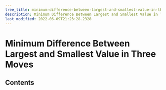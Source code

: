 ```yaml
---
tree_title: minimum-difference-between-largest-and-smallest-value-in-three-moves
description: Minimum Difference Between Largest and Smallest Value in Three Moves
last_modified: 2022-06-09T21:23:28.2328
---
```


# Minimum Difference Between Largest and Smallest Value in Three Moves

## Contents

